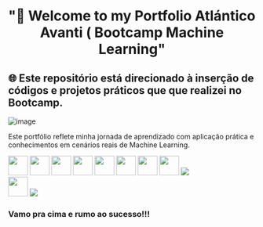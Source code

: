 ﻿<div align="center">
  <h1>"🚀 Welcome to my Portfolio Atlántico Avanti ( Bootcamp Machine Learning"</h1>
</div>


## 🌐 Este repositório está direcionado à inserção de códigos e projetos práticos que que realizei no Bootcamp.

![image](https://github.com/fabiocarvalhosimoes/Atlantico-Avanti-Bootcamp-Machine-Learning/assets/53985221/8ee3c02e-8a6b-456a-8670-8fbd67106a96)


Este portfólio reflete minha jornada de aprendizado com aplicação prática e conhecimentos em cenários reais de Machine Learning. 


<!-- **fabiocarvalhosimoes/Fabio-C-Simoes** is a ✨ _special_ ✨ repository because its `README.md` (this file) appears on your GitHub profile. -->



<img src="https://cdn.jsdelivr.net/gh/devicons/devicon@latest/icons/vscode/vscode-original-wordmark.svg" width="40" height="40"/> <img src="https://cdn.jsdelivr.net/gh/devicons/devicon/icons/git/git-original.svg" width="40" height="40"/> <img src="https://cdn.jsdelivr.net/gh/devicons/devicon@latest/icons/anaconda/anaconda-original-wordmark.svg" width="40" height="40"/> <img src="https://cdn.jsdelivr.net/gh/devicons/devicon@latest/icons/jupyter/jupyter-original-wordmark.svg" width="40" height="40"/> <img src="https://cdn.jsdelivr.net/gh/devicons/devicon@latest/icons/python/python-original-wordmark.svg" width="40" height="40"/> <img src="https://cdn.jsdelivr.net/gh/devicons/devicon@latest/icons/numpy/numpy-original-wordmark.svg" width="40" height="40"/> <img src="https://cdn.jsdelivr.net/gh/devicons/devicon@latest/icons/pandas/pandas-original-wordmark.svg" width="40" height="40"/> <img src="https://cdn.jsdelivr.net/gh/devicons/devicon@latest/icons/keras/keras-original-wordmark.svg" width="40" height="40" />
<img src="https://cdn.jsdelivr.net/gh/devicons/devicon@latest/icons/tensorflow/tensorflow-original-wordmark.svg" />          
<img src="https://cdn.jsdelivr.net/gh/devicons/devicon@latest/icons/matplotlib/matplotlib-plain-wordmark.svg" width="40" height="40" />
<img src="https://cdn.jsdelivr.net/gh/devicons/devicon@latest/icons/stackoverflow/stackoverflow-original-wordmark.svg" />
          
          
          
          





### Vamo pra cima e rumo ao sucesso!!!
